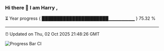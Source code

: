 ### Hi there 👋 I am Harry , 

⏳ Year progress { ██████████████████████▁▁▁▁▁▁▁▁ } 75.32 %

---

⏰ Updated on Thu, 02 Oct 2025 21:48:26 GMT

![Progress Bar CI](https://github.com/duykhang68/duykhang68/workflows/Progress%20Bar%20CI/badge.svg)
